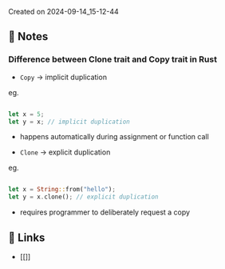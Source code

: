 Created on 2024-09-14_15-12-44

## 📔 Notes

### Difference between Clone trait and Copy trait in Rust

- `Copy` -> implicit duplication

eg. 
```rust

let x = 5;
let y = x; // implicit duplication

```

- happens automatically during assignment or function call

- `Clone` -> explicit duplication

eg.
```rust

let x = String::from("hello");
let y = x.clone(); // explicit duplication

```

- requires programmer to deliberately request a copy

## 🔗 Links

- [[]]
